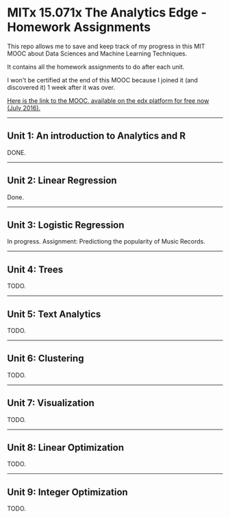 MITx 15.071x The Analytics Edge - Homework Assignments
====


This repo allows me to save and keep track of my progress in this MIT MOOC about Data Sciences and Machine Learning Techniques.

It contains all the homework assignments to do after each unit.

I won't be certified at the end of this MOOC because I joined it (and discovered it) 1 week after it was over.

[Here is the link to the MOOC, available on the edx platform for free now (July 2016).](https://courses.edx.org/courses/course-v1:MITx+15.071x_3+1T2016/ "Link to the MOOC")

-----
## Unit 1: An introduction to Analytics and R

DONE.

-----
## Unit 2: Linear Regression

Done.

------
## Unit 3: Logistic Regression
In progress.
Assignment: Predictiong the popularity of Music Records.

------
## Unit 4: Trees

TODO.

-----
## Unit 5: Text Analytics

TODO.

-----
## Unit 6: Clustering

TODO.

-----
## Unit 7: Visualization

TODO.

-----
## Unit 8: Linear Optimization

TODO.

-----
## Unit 9: Integer Optimization

TODO.
